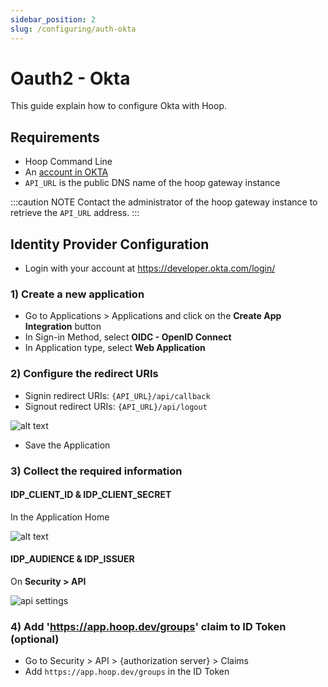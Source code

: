 ```yaml
---
sidebar_position: 2
slug: /configuring/auth-okta
---
```


# Oauth2 - Okta

This guide explain how to configure Okta with Hoop.

## Requirements

- Hoop Command Line
- An [account in OKTA](https://developer.okta.com/login/)
- `API_URL` is the public DNS name of the hoop gateway instance

:::caution NOTE
Contact the administrator of the hoop gateway instance to retrieve the `API_URL` address.
:::

## Identity Provider Configuration

- Login with your account at https://developer.okta.com/login/

### 1) Create a new application

- Go to Applications > Applications and click on the **Create App Integration** button
- In Sign-in Method, select **OIDC - OpenID Connect**
- In Application type, select **Web Application**

### 2) Configure the redirect URIs

- Signin redirect URIs: `{API_URL}/api/callback`
- Signout redirect URIs: `{API_URL}/api/logout`

![alt text](https://hoopartifacts.s3.amazonaws.com/screenshots/okta-create-new-app.jpg)

- Save the Application

### 3) Collect the required information

#### IDP_CLIENT_ID & IDP_CLIENT_SECRET

In the Application Home

![alt text](https://hoopartifacts.s3.amazonaws.com/screenshots/okta-app-general-tab.jpg)

#### IDP_AUDIENCE & IDP_ISSUER

On **Security > API**

![api settings](https://hoopartifacts.s3.amazonaws.com/screenshots/okta-security-api.jpg)

### 4) Add 'https://app.hoop.dev/groups' claim to ID Token (optional)

- Go to Security > API > {authorization server} > Claims
- Add `https://app.hoop.dev/groups` in the ID Token
